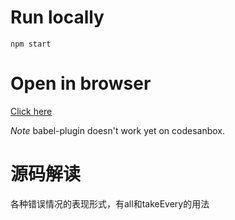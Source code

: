 # Run locally
`npm start`

# Open in browser
[Click here](https://codesandbox.io/s/github/redux-saga/redux-saga/tree/master/examples/error-demo)

*Note* babel-plugin doesn't work yet on codesanbox.

# 源码解读

各种错误情况的表现形式，有all和takeEvery的用法

